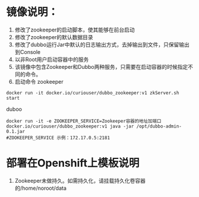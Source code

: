 

# 镜像说明：
1. 修改了zookeeper的启动脚本，使其能够在前台启动
2. 修改了zookeeper的默认数据目录
3. 修改了dubbo运行Jar中默认的日志输出方式，去掉输出到文件，只保留输出到Console
4. 以非Root用户启动容器中的服务
5. 该镜像中包含Zookeeper和Dubbo两种服务，只需要在启动容器的时候指定不同的命令。
6. 启动命令
zookeeper
```shell
docker run -it docker.io/curiouser/dubbo_zookeeper:v1 zkServer.sh start
```
duboo
```shell
docker run -it -e ZOOKEEPER_SERVICE=Zookeeper容器的地址加端口  docker.io/curiouser/dubbo_zookeeper:v1 java -jar /opt/dubbo-admin-0.1.jar
#ZOOKEEPER_SERVICE 示例：172.17.0.5:2181
```
# 部署在Openshift上模板说明
1. Zookeeper未做持久。如需持久化，请挂载持久化卷容器的/home/noroot/data
